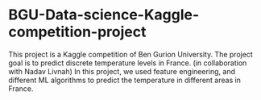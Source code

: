 # BGU-Data-science-Kaggle-competition-project
This project is a Kaggle competition of Ben Gurion University. The project goal is to predict discrete temperature levels in France.
(in collaboration with Nadav Livnah)
In this project, we used feature engineering, and different ML algorithms to predict the temperature in different areas in France.

